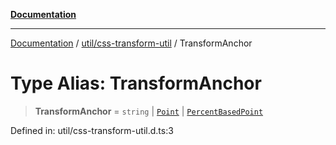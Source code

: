 [**Documentation**](../../../index.md)

***

[Documentation](../../../index.md) / [util/css-transform-util](../index.md) / TransformAnchor

# Type Alias: TransformAnchor

> **TransformAnchor** = `string` \| [`Point`](../../../perspective-client/interfaces/Point.md) \| [`PercentBasedPoint`](../interfaces/PercentBasedPoint.md)

Defined in: util/css-transform-util.d.ts:3
